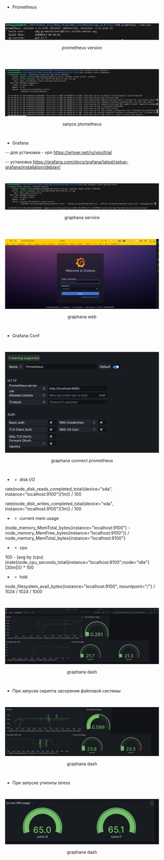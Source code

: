 - Prometheus

<center>
<br>

![prometheus](./img/1.PNG)

prometheus version

<br>
</center>

<center>
<br>

![prometheus status](./img/2.PNG)

запуск ptometheus

<br>
</center>

- Grafana

-- для установки - vpn https://whoer.net/ru/vpn/trial

-- установка https://grafana.com/docs/grafana/latest/setup-grafana/installation/debian/

<center>
<br>

![graphana](./img/3.PNG)

graphana service

<br>
</center>

<center>
<br>

![graphana](./img/4.PNG)

graphana web

<br>
</center>

- Grafana Conf


<center>
<br>

![graphana_connect](./img/5.PNG)

graphana connect prometheus

<br>
</center>

- - disk I/O 

rate(node_disk_reads_completed_total{device="sda", instance="localhost:9100"}[1m]) / 100

rate(node_disk_writes_completed_total{device="sda", instance="localhost:9100"}[1m]) / 100

- - current mem usage

(node_memory_MemTotal_bytes{instance="localhost:9100"} - node_memory_MemFree_bytes{instance="localhost:9100"}) / node_memory_MemTotal_bytes{instance="localhost:9100"}

- - cpu

100 - (avg by (cpu)(irate(node_cpu_seconds_total{instance="localhost:9100",mode="idle"}[30m]))) * 100

- - hdd

node_filesystem_avail_bytes{instance="localhost:9100", mountpoint="/"} / 1024 / 1024 / 1000

<center>
<br>

![graphana_connect](./img/6.PNG)

graphana dash

<br>
</center>

- При запуске скрипта засорения файловой системы

<center>
<br>

![graphana_connect](./img/7.PNG)

graphana dash

<br>
</center>

- При запуске утилиты stress

<center>
<br>

![graphana_connect](./img/8.PNG)

graphana dash

<br>
</center>


